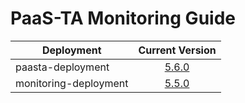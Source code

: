# PaaS-TA Monitoring Guide

| Deployment            | Current Version                                                               |
| --------------------- | :---------------------------------------------------------------------------: |
| paasta-deployment     | [5.6.0](https://github.com/PaaS-TA/paasta-deployment/releases/tag/v5.6.0)     |
| monitoring-deployment | [5.5.0](https://github.com/PaaS-TA/monitoring-deployment/releases/tag/v5.5.0) |